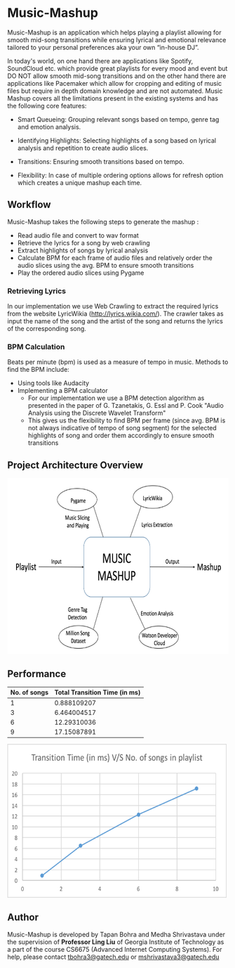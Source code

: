 # Music-Mashup #
Music-Mashup is an application which helps playing a playlist allowing for smooth mid-song transitions while ensuring lyrical
and emotional relevance tailored to your personal preferences aka your own “in-house DJ”. 

In today's world, on one hand there are applications like Spotify, SoundCloud etc. which provide great playlists for every
mood and event but DO NOT allow smooth mid-song transitions and on the other hand there are applications like Pacemaker which
allow for cropping and editing of music files but require in depth domain knowledge and are not automated. Music Mashup covers all the limitations present in the existing systems and has the following core features:

* Smart Queueing: Grouping relevant songs based on tempo, genre tag and emotion analysis.

* Identifying Highlights: Selecting highlights of a song based on lyrical analysis and repetition to create audio slices.

* Transitions: Ensuring smooth transitions based on tempo.

* Flexibility: In case of multiple ordering options allows for refresh option which creates a unique mashup each time.

## Workflow ##
Music-Mashup takes the following steps to generate the mashup :

* Read audio file and convert to wav format
* Retrieve the lyrics for a song by web crawling
* Extract highlights of songs by lyrical analysis
* Calculate BPM for each frame of audio files and relatively order the audio slices using the avg. BPM to ensure smooth transitions
* Play the ordered audio slices using Pygame

### Retrieving Lyrics ###
In our implementation we use Web Crawling to extract the required lyrics from the website LyricWikia (http://lyrics.wikia.com/). The crawler takes as input the name of the song and the artist of the song and returns
the lyrics of the corresponding song.

### BPM Calculation ###
Beats per minute (bpm) is used as a measure of tempo in music. Methods to find the BPM include:

* Using tools like Audacity
* Implementing a BPM calculator
  * For our implementation we use a BPM detection algorithm as presented in the paper of G. Tzanetakis, G. Essl and P. Cook "Audio Analysis using the Discrete Wavelet Transform" 
  * This gives us the flexibility to find BPM per frame (since avg. BPM is not always indicative of tempo of song segment) for the selected highlights of song and order them accordingly to ensure smooth transitions

## Project Architecture Overview ##
<img src="/img/Picture1.png" width="600" height="400">

## Performance ##
No. of songs  | Total Transition Time (in ms)
------------- | -------------
1  | 0.888109207
3  | 6.464004517
6  | 12.29310036
9  | 17.15087891

<img src="/img/Picture2.png" width="500" height="350">

## Author ##
Music-Mashup is developed by Tapan Bohra and Medha Shrivastava under the supervision of **Professor Ling Liu** of Georgia Institute of Technology as a part of the course CS6675 (Advanced Internet Computing Systems). For help, please contact tbohra3@gatech.edu or mshrivastava3@gatech.edu


